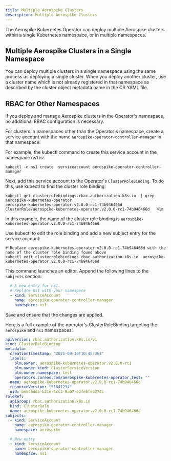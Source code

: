 ```yaml
---
title: Multiple Aerospike Clusters
description: Multiple Aerospike Clusters
---
```


The Aerospike Kubernetes Operator can deploy multiple Aerospike clusters within a single Kubernetes namespace, or in multiple namespaces.

## Multiple Aerospike Clusters in a Single Namespace

You can deploy multiple clusters in a single namespace using the same process as deploying a single cluster. When you deploy another cluster, use a cluster name which is not already registered in that namespace as described by the cluster object metadata name in the CR YAML file.

## RBAC for Other Namespaces

If you deploy and manage Aerospike clusters in the Operator's namespace, no additional RBAC configuration is necessary.

For clusters in namespaces other than the Operator's namespace, create a service account with the name `aerospike-operator-controller-manager` in that namespace.

For example, the kubectl command to create this service account in the namespace ns1 is:

```shell
kubectl -n ns1 create  serviceaccount aerospike-operator-controller-manager
```

Next, add this service account to the Operator's `ClusterRoleBinding`. To do this, use kubectl to find the cluster role binding:

```shell
kubectl get clusterrolebindings.rbac.authorization.k8s.io  | grep aerospike-kubernetes-operator
aerospike-kubernetes-operator.v2.0.0-rc1-74b946466d                 ClusterRole/aerospike-kubernetes-operator.v2.0.0-rc1-74b946466d   41m
```

In this example, the name of the cluster role binding is `aerospike-kubernetes-operator.v2.0.0-rc1-74b946466d`

Use kubectl to edit the role binding and add a new subject entry for the service account:

```shell
# Replace aerospike-kubernetes-operator.v2.0.0-rc1-74b946466d with the name of the cluster role binding found above
kubectl edit clusterrolebindings.rbac.authorization.k8s.io  aerospike-kubernetes-operator.v2.0.0-rc1-74b946466d
```

This command launches an editor. Append the following lines to the `subjects` section:

```yaml
  # A new entry for ns1.
  # Replace ns1 with your namespace
  - kind: ServiceAccount
    name: aerospike-operator-controller-manager
    namespace: ns1
```

Save and ensure that the changes are applied.

Here is a full example of the operator's ClusterRoleBinding targeting the `aerospike` and `ns1` namespaces.

```yaml
apiVersion: rbac.authorization.k8s.io/v1
kind: ClusterRoleBinding
metadata:
  creationTimestamp: "2021-09-16T10:48:36Z"
  labels:
    olm.owner: aerospike-kubernetes-operator.v2.0.0-rc1
    olm.owner.kind: ClusterServiceVersion
    olm.owner.namespace: test
    operators.coreos.com/aerospike-kubernetes-operator.test: ""
  name: aerospike-kubernetes-operator.v2.0.0-rc1-74b946466d
  resourceVersion: "51841234"
  uid: be546dd5-b21e-4cc3-8a07-e2fe5fe5274c
roleRef:
  apiGroup: rbac.authorization.k8s.io
  kind: ClusterRole
  name: aerospike-kubernetes-operator.v2.0.0-rc1-74b946466d
subjects:
  - kind: ServiceAccount
    name: aerospike-operator-controller-manager
    namespace: aerospike

  # New entry
  - kind: ServiceAccount
    name: aerospike-operator-controller-manager
    namespace: ns1     
```
